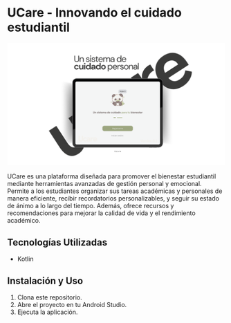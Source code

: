 # UCare - Innovando el cuidado estudiantil

<p align="center">
  <img src="app/src/main/res/drawable/ucarefront.png" alt="Captura de UCare">
</p>

UCare es una plataforma diseñada para promover el bienestar estudiantil mediante herramientas avanzadas de gestión personal y emocional. Permite a los estudiantes organizar sus tareas académicas y personales de manera eficiente, recibir recordatorios personalizables, y seguir su estado de ánimo a lo largo del tiempo. Además, ofrece recursos y recomendaciones para mejorar la calidad de vida y el rendimiento académico.

## Tecnologías Utilizadas
- Kotlin

## Instalación y Uso
1. Clona este repositorio.
2. Abre el proyecto en tu Android Studio.
3. Ejecuta la aplicación.
